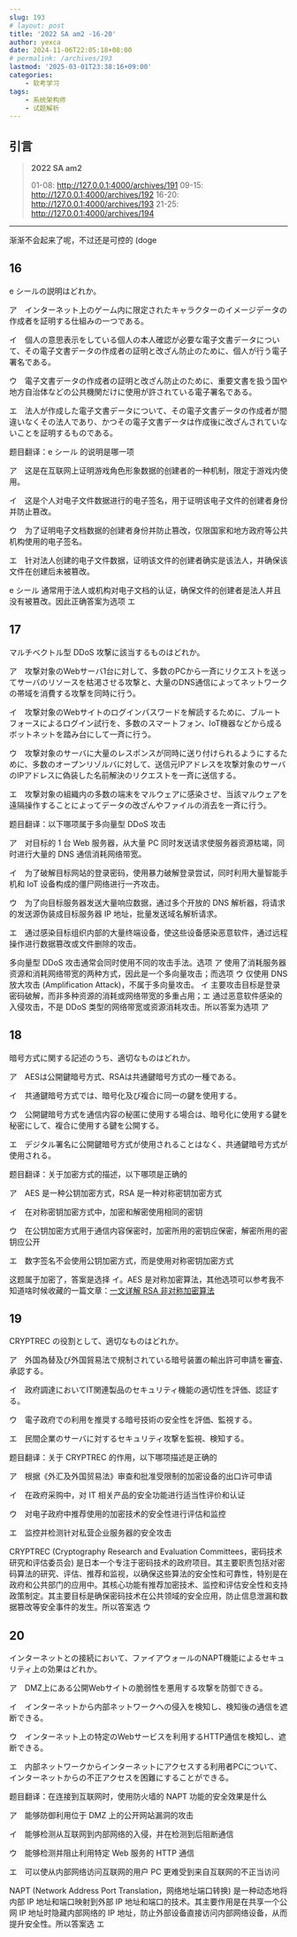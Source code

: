 ```yaml
---
slug: 193
# layout: post
title: '2022 SA am2 -16-20'
author: yexca
date: 2024-11-06T22:05:18+08:00
# permalink: /archives/193
lastmod: '2025-03-01T23:38:16+09:00'
categories:
    - 软考学习
tags:
    - 系统架构师
    - 试题解析
---  
```


## 引言

> **2022 SA am2**
>
> 01-08: <http://127.0.0.1:4000/archives/191>
> 09-15: <http://127.0.0.1:4000/archives/192>
> 16-20: <http://127.0.0.1:4000/archives/193>
> 21-25: <http://127.0.0.1:4000/archives/194>

---

渐渐不会起来了呢，不过还是可控的 (doge

## 16

e シールの説明はどれか。

ア　インターネット上のゲーム内に限定されたキャラクターのイメージデータの作成者を証明する仕組みの一つである。

イ　個人の意思表示をしている個人の本人確認が必要な電子文書データについて、その電子文書データの作成者の証明と改ざん防止のために、個人が行う電子署名である。

ウ　電子文書データの作成者の証明と改ざん防止のために、重要文書を扱う国や地方自治体などの公共機関だけに使用が許されている電子署名である。

エ　法人が作成した電子文書データについて、その電子文書データの作成者が間違いなくその法人であり、かつその電子文書データは作成後に改ざんされていないことを証明するものである。

题目翻译：e シール 的说明是哪一项

ア　这是在互联网上证明游戏角色形象数据的创建者的一种机制，限定于游戏内使用。

イ　这是个人对电子文件数据进行的电子签名，用于证明该电子文件的创建者身份并防止篡改。

ウ　为了证明电子文档数据的创建者身份并防止篡改，仅限国家和地方政府等公共机构使用的电子签名。

エ　针对法人创建的电子文件数据，证明该文件的创建者确实是该法人，并确保该文件在创建后未被篡改。

e シール 通常用于法人或机构对电子文档的认证，确保文件的创建者是法人并且没有被篡改。因此正确答案为选项 エ

## 17

マルチベクトル型 DDoS 攻撃に該当するものはどれか。

ア　攻撃対象のWebサーバ1台に対して、多数のPCから一斉にリクエストを送ってサーバのリソースを枯渇させる攻撃と、大量のDNS通信によってネットワークの帯域を消費する攻撃を同時に行う。

イ　攻撃対象のWebサイトのログインパスワードを解読するために、ブルートフォースによるログイン試行を、多数のスマートフォン、IoT機器などから成るボットネットを踏み台にして一斉に行う。

ウ　攻撃対象のサーバに大量のレスポンスが同時に送り付けられるようにするために、多数のオープンリゾルバに対して、送信元IPアドレスを攻撃対象のサーバのIPアドレスに偽装した名前解決のリクエストを一斉に送信する。

エ　攻撃対象の組織内の多数の端末をマルウェアに感染させ、当該マルウェアを遠隔操作することによってデータの改ざんやファイルの消去を一斉に行う。

题目翻译：以下哪项属于多向量型 DDoS 攻击

ア　对目标的 1 台 Web 服务器，从大量 PC 同时发送请求使服务器资源枯竭，同时进行大量的 DNS 通信消耗网络带宽。

イ　为了破解目标网站的登录密码，使用暴力破解登录尝试，同时利用大量智能手机和 IoT 设备构成的僵尸网络进行一齐攻击。

ウ　为了向目标服务器发送大量响应数据，通过多个开放的 DNS 解析器，将请求的发送源伪装成目标服务器 IP 地址，批量发送域名解析请求。

エ　通过感染目标组织内部的大量终端设备，使这些设备感染恶意软件，通过远程操作进行数据篡改或文件删除的攻击。

多向量型 DDoS 攻击通常会同时使用不同的攻击手法。选项 ア 使用了消耗服务器资源和消耗网络带宽的两种方式，因此是一个多向量攻击；而选项 ウ 仅使用 DNS 放大攻击 (Amplification Attack)，不属于多向量攻击。 イ 主要攻击目标是登录密码破解，而非多种资源的消耗或网络带宽的多重占用；エ 通过恶意软件感染的入侵攻击，不是 DDoS 类型的网络带宽或资源消耗攻击。所以答案为选项 ア

## 18

暗号方式に関する記述のうち、適切なものはどれか。

ア　AESは公開鍵暗号方式、RSAは共通鍵暗号方式の一種である。

イ　共通鍵暗号方式では、暗号化及び複合に同一の鍵を使用する。

ウ　公開鍵暗号方式を通信内容の秘匿に使用する場合は、暗号化に使用する鍵を秘密にして、複合に使用する鍵を公開する。

エ　デジタル署名に公開鍵暗号方式が使用されることはなく、共通鍵暗号方式が使用される。

题目翻译：关于加密方式的描述，以下哪项是正确的

ア　AES 是一种公钥加密方式，RSA 是一种对称密钥加密方式

イ　在对称密钥加密方式中，加密和解密使用相同的密钥

ウ　在公钥加密方式用于通信内容保密时，加密所用的密钥应保密，解密所用的密钥应公开

エ　数字签名不会使用公钥加密方式，而是使用对称密钥加密方式

这题属于加密了，答案是选择 イ。AES 是对称加密算法，其他选项可以参考我不知道啥时候收藏的一篇文章：[一文详解 RSA 非对称加密算法](https://developer.aliyun.com/article/816160)

## 19

CRYPTREC の役割として、適切なものはどれか。

ア　外国為替及び外国貿易法で規制されている暗号装置の輸出許可申請を審査、承認する。

イ　政府調達においてIT関連製品のセキュリティ機能の適切性を評価、認証する。

ウ　電子政府での利用を推奨する暗号技術の安全性を評価、監視する。

エ　民間企業のサーバに対するセキュリティ攻撃を監視、検知する。

题目翻译：关于 CRYPTREC 的作用，以下哪项描述是正确的

ア　根据《外汇及外国贸易法》审查和批准受限制的加密设备的出口许可申请

イ　在政府采购中，对 IT 相关产品的安全功能进行适当性评价和认证

ウ　对电子政府中推荐使用的加密技术的安全性进行评估和监控

エ　监控并检测针对私营企业服务器的安全攻击

CRYPTREC (Cryptography Research and Evaluation Committees，密码技术研究和评估委员会) 是日本一个专注于密码技术的政府项目。其主要职责包括对密码算法的研究、评估、推荐和监视，以确保这些算法的安全性和可靠性，特别是在政府和公共部门的应用中。其核心功能有推荐加密技术、监控和评估安全性和支持政策制定。其主要目标是确保密码技术在公共领域的安全应用，防止信息泄漏和数据篡改等安全事件的发生。所以答案选 ウ

## 20

インターネットとの接続において、ファイアウォールのNAPT機能によるセキュリティ上の効果はどれか。

ア　DMZ上にある公開Webサイトの脆弱性を悪用する攻撃を防御できる。

イ　インターネットから内部ネットワークへの侵入を検知し、検知後の通信を遮断できる。

ウ　インターネット上の特定のWebサービスを利用するHTTP通信を検知し、遮断できる。

エ　内部ネットワークからインターネットにアクセスする利用者PCについて、インターネットからの不正アクセスを困難にすることができる。

题目翻译：在连接到互联网时，使用防火墙的 NAPT 功能的安全效果是什么

ア　能够防御利用位于 DMZ 上的公开网站漏洞的攻击

イ　能够检测从互联网到内部网络的入侵，并在检测到后阻断通信

ウ　能够检测并阻止利用特定 Web 服务的 HTTP 通信

エ　可以使从内部网络访问互联网的用户 PC 更难受到来自互联网的不正当访问

NAPT (Network Address Port Translation，网络地址端口转换) 是一种动态地将内部 IP 地址和端口映射到外部 IP 地址和端口的技术。其主要作用是在共享一个公网 IP 地址时隐藏内部网络的 IP 地址，防止外部设备直接访问内部网络设备，从而提升安全性。所以答案选 エ